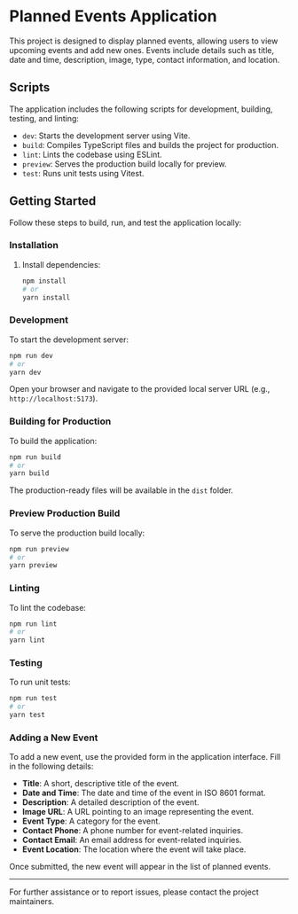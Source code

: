 # Planned Events Application

This project is designed to display planned events, allowing users to view upcoming events and add new ones. Events include details such as title, date and time, description, image, type, contact information, and location.

## Scripts

The application includes the following scripts for development, building, testing, and linting:

- `dev`: Starts the development server using Vite.
- `build`: Compiles TypeScript files and builds the project for production.
- `lint`: Lints the codebase using ESLint.
- `preview`: Serves the production build locally for preview.
- `test`: Runs unit tests using Vitest.

## Getting Started

Follow these steps to build, run, and test the application locally:

### Installation

1. Install dependencies:
   ```bash
   npm install
   # or
   yarn install
   ```

### Development

To start the development server:

```bash
npm run dev
# or
yarn dev
```

Open your browser and navigate to the provided local server URL (e.g., `http://localhost:5173`).

### Building for Production

To build the application:

```bash
npm run build
# or
yarn build
```

The production-ready files will be available in the `dist` folder.

### Preview Production Build

To serve the production build locally:

```bash
npm run preview
# or
yarn preview
```

### Linting

To lint the codebase:

```bash
npm run lint
# or
yarn lint
```

### Testing

To run unit tests:

```bash
npm run test
# or
yarn test
```

### Adding a New Event

To add a new event, use the provided form in the application interface. Fill in the following details:

- **Title**: A short, descriptive title of the event.
- **Date and Time**: The date and time of the event in ISO 8601 format.
- **Description**: A detailed description of the event.
- **Image URL**: A URL pointing to an image representing the event.
- **Event Type**: A category for the event.
- **Contact Phone**: A phone number for event-related inquiries.
- **Contact Email**: An email address for event-related inquiries.
- **Event Location**: The location where the event will take place.

Once submitted, the new event will appear in the list of planned events.

---

For further assistance or to report issues, please contact the project maintainers.

